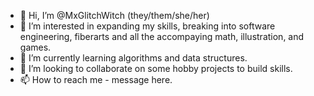 - 👋 Hi, I’m @MxGlitchWitch (they/them/she/her)
- 👀 I’m interested in expanding my skills, breaking into software engineering, fiberarts and all the accompaying math, illustration, and games.
- 🌱 I’m currently learning algorithms and data structures. 
- 💞️ I’m looking to collaborate on some hobby projects to build skills.
- 📫 How to reach me - message here. 

<!---
MxGlitchWitch/MxGlitchWitch is a ✨ special ✨ repository because its `README.md` (this file) appears on your GitHub profile.
You can click the Preview link to take a look at your changes.
--->
